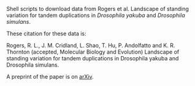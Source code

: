 Shell scripts to download data from Rogers et al. Landscape of standing variation for tandem duplications in *Drosophila yakuba* and *Drosophila simulans*.

These citation for these data is:

Rogers, R. L., J. M. Cridland, L. Shao, T. Hu, P. Andolfatto and K. R. Thornton (accepted, Molecular Biology and Evolution) Landscape of standing variation for tandem duplications in Drosophila yakuba and Drosophila simulans.

A preprint of the paper is on [arXiv](http://arxiv.org/abs/1401.7371).

